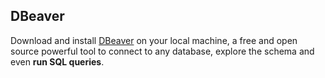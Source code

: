 
## DBeaver

Download and install [DBeaver](https://dbeaver.io/) on your local machine, a free and open source powerful tool to connect to any database, explore the schema and even **run SQL queries**.
